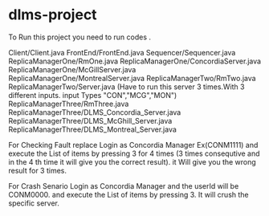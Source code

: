 # dlms-project

To Run this project you need to run codes
.

Client/Client.java
FrontEnd/FrontEnd.java
Sequencer/Sequencer.java
ReplicaManagerOne/RmOne.java
ReplicaManagerOne/ConcordiaServer.java
ReplicaManagerOne/McGillServer.java
ReplicaManagerOne/MontrealServer.java
ReplicaManagerTwo/RmTwo.java
ReplicaManagerTwo/Server.java (Have to run this server 3 times.With 3 different inputs. input Types "CON","MCG","MON")
ReplicaManagerThree/RmThree.java
ReplicaManagerThree/DLMS_Concordia_Server.java
ReplicaManagerThree/DLMS_McGhill_Server.java
ReplicaManagerThree/DLMS_Montreal_Server.java

For Checking Fault replace 
Login as Concordia Manager Ex(CONM1111) and execute the List of items by pressing 3 for 4 times (3 times consequtive and in the 4 th time it will give you the correct result). it Will give you the wrong result for 3 times.

For Crash Senario
Login as Concordia Manager and the userId will be CONM0000. and execute the List of items by pressing 3. It will crush the specific server. 

